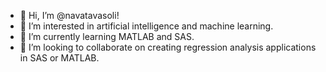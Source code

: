 - 👋 Hi, I’m @navatavasoli!
- 👀 I’m interested in artificial intelligence and machine learning. 
- 🌱 I’m currently learning MATLAB and SAS.
- 💞️ I’m looking to collaborate on creating regression analysis applications in SAS or MATLAB.

<!---
navatavasoli/navatavasoli is a ✨ special ✨ repository because its `README.md` (this file) appears on your GitHub profile.
You can click the Preview link to take a look at your changes.
--->
